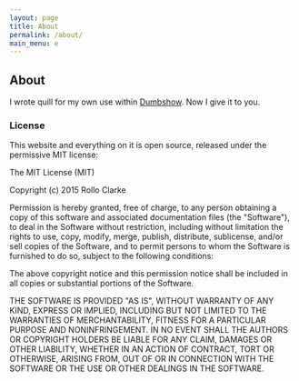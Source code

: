 ```yaml
---
layout: page
title: About
permalink: /about/
main_menu: e
---
```


## About

I wrote quill for my own use within [Dumbshow](http://www.dumbshow.org). Now I give it to you.

### License

This website and everything on it is open source, released under the permissive MIT license:

The MIT License (MIT)

Copyright (c) 2015 Rollo Clarke

Permission is hereby granted, free of charge, to any person obtaining a copy
of this software and associated documentation files (the "Software"), to deal
in the Software without restriction, including without limitation the rights
to use, copy, modify, merge, publish, distribute, sublicense, and/or sell
copies of the Software, and to permit persons to whom the Software is
furnished to do so, subject to the following conditions:

The above copyright notice and this permission notice shall be included in all
copies or substantial portions of the Software.

THE SOFTWARE IS PROVIDED "AS IS", WITHOUT WARRANTY OF ANY KIND, EXPRESS OR
IMPLIED, INCLUDING BUT NOT LIMITED TO THE WARRANTIES OF MERCHANTABILITY,
FITNESS FOR A PARTICULAR PURPOSE AND NONINFRINGEMENT. IN NO EVENT SHALL THE
AUTHORS OR COPYRIGHT HOLDERS BE LIABLE FOR ANY CLAIM, DAMAGES OR OTHER
LIABILITY, WHETHER IN AN ACTION OF CONTRACT, TORT OR OTHERWISE, ARISING FROM,
OUT OF OR IN CONNECTION WITH THE SOFTWARE OR THE USE OR OTHER DEALINGS IN THE
SOFTWARE.